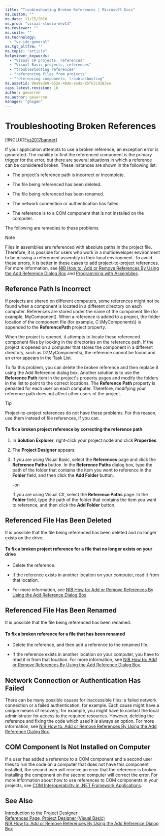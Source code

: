 ```yaml
---
title: "Troubleshooting Broken References | Microsoft Docs"
ms.custom: ""
ms.date: 11/15/2016
ms.prod: "visual-studio-dev14"
ms.reviewer: ""
ms.suite: ""
ms.technology: 
  - "vs-ide-general"
ms.tgt_pltfrm: ""
ms.topic: "article"
helpviewer_keywords: 
  - "Visual C# projects, references"
  - "Visual Basic projects, references"
  - "troubleshooting references"
  - "referencing files from projects"
  - "referencing components, troubleshooting"
ms.assetid: 00a9ade9-652e-40de-8ada-85f63cd183ee
caps.latest.revision: 18
author: gewarren
ms.author: gewarren
manager: "ghogen"
---
```

# Troubleshooting Broken References
[!INCLUDE[vs2017banner](../includes/vs2017banner.md)]

If your application attempts to use a broken reference, an exception error is generated. The inability to find the referenced component is the primary trigger for the error, but there are several situations in which a reference can be considered broken. These instances are shown in the following list:  
  
-   The project's reference path is incorrect or incomplete.  
  
-   The file being referenced has been deleted.  
  
-   The file being referenced has been renamed.  
  
-   The network connection or authentication has failed.  
  
-   The reference is to a COM component that is not installed on the computer.  
  
 The following are remedies to these problems.  
  
> [!NOTE]
>  Files in assemblies are referenced with absolute paths in the project file. Therefore, it is possible for users who work in a multideveloper environment to be missing a referenced assembly in their local environment. To avoid these errors, it is better in these cases to add project-to-project references. For more information, see [NIB How to: Add or Remove References By Using the Add Reference Dialog Box](http://msdn.microsoft.com/en-us/3bd75d61-f00c-47c0-86a2-dd1f20e231c9) and [Programming with Assemblies](http://msdn.microsoft.com/library/25918b15-701d-42c7-95fc-c290d08648d6).  
  
## Reference Path Is Incorrect  
 If projects are shared on different computers, some references might not be found when a component is located in a different directory on each computer. References are stored under the name of the component file (for example, MyComponent). When a reference is added to a project, the folder location of the component file (for example, C:\MyComponents\\) is appended to the **ReferencePath** project property.  
  
 When the project is opened, it attempts to locate these referenced component files by looking in the directories on the reference path. If the project is opened on a computer that stores the component in a different directory, such as D:\MyComponents\\, the reference cannot be found and an error appears in the Task List.  
  
 To fix this problem, you can delete the broken reference and then replace it using the Add Reference dialog box. Another solution is to use the **Reference Path** item in the project's property pages and modify the folders in the list to point to the correct locations. The **Reference Path** property is persisted for each user on each computer. Therefore, modifying your reference path does not affect other users of the project.  
  
> [!TIP]
>  Project-to-project references do not have these problems. For this reason, use them instead of file references, if you can.  
  
#### To fix a broken project reference by correcting the reference path  
  
1.  In **Solution Explorer**, right-click your project node and click **Properties**.  
  
2.  The **Project Designer** appears.  
  
3.  If you are using Visual Basic, select the **References** page and click the **Reference Paths** button. In the **Reference Paths** dialog box, type the path of the folder that contains the item you want to reference in the **Folder** field, and then click the **Add Folder** button.  
  
     -or-  
  
     If you are using Visual C#, select the **Reference Paths** page. In the **Folder** field, type the path of the folder that contains the item you want to reference, and then click the **Add Folder** button.  
  
## Referenced File Has Been Deleted  
 It is possible that the file being referenced has been deleted and no longer exists on the drive.  
  
#### To fix a broken project reference for a file that no longer exists on your drive  
  
-   Delete the reference.  
  
-   If the reference exists in another location on your computer, read it from that location.  
  
-   For more information, see [NIB How to: Add or Remove References By Using the Add Reference Dialog Box](http://msdn.microsoft.com/en-us/3bd75d61-f00c-47c0-86a2-dd1f20e231c9).  
  
## Referenced File Has Been Renamed  
 It is possible that the file being referenced has been renamed.  
  
#### To fix a broken reference for a file that has been renamed  
  
-   Delete the reference, and then add a reference to the renamed file.  
  
-   If the reference exists in another location on your computer, you have to read it in from that location. For more information, see [NIB How to: Add or Remove References By Using the Add Reference Dialog Box](http://msdn.microsoft.com/en-us/3bd75d61-f00c-47c0-86a2-dd1f20e231c9).  
  
## Network Connection or Authentication Has Failed  
 There can be many possible causes for inaccessible files: a failed network connection or a failed authentication, for example. Each cause might have a unique means of recovery; for example, you might have to contact the local administrator for access to the required resources. However, deleting the reference and fixing the code which used it is always an option. For more information, see [NIB How to: Add or Remove References By Using the Add Reference Dialog Box](http://msdn.microsoft.com/en-us/3bd75d61-f00c-47c0-86a2-dd1f20e231c9).  
  
## COM Component Is Not Installed on Computer  
 If a user has added a reference to a COM component and a second user tries to run the code on a computer that does not have this component installed, the second user will receive an error that the reference is broken. Installing the component on the second computer will correct the error. For more information about how to use references to COM components in your projects, see [COM Interoperability in .NET Framework Applications](http://msdn.microsoft.com/library/f5a72143-c268-4dff-a019-974ad940e17d).  
  
## See Also  
 [Introduction to the Project Designer](http://msdn.microsoft.com/en-us/898dd854-c98d-430c-ba1b-a913ce3c73d7)   
 [References Page, Project Designer (Visual Basic)](../ide/reference/references-page-project-designer-visual-basic.md)   
 [NIB How to: Add or Remove References By Using the Add Reference Dialog Box](http://msdn.microsoft.com/en-us/3bd75d61-f00c-47c0-86a2-dd1f20e231c9)



